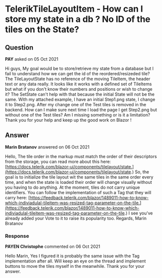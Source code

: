 # TelerikTileLayoutItem - How can I store my state in a db ? No ID of the tiles on the State?

## Question

**PAY** asked on 05 Oct 2021

Hi guys, My goal would be to store/retrieve my state from a database but I fail to understand how we can get the id of the reordered/resizeded tile? The TileLayoutState has no reference of the moving TileItem, the header text or any data really. It looks like it works with a defined set of TileItems but what if you don't know their numbers and positions or wish to change it? The SetState can't help with that because the initial State will not be the same. With my attached example, I have an initial Step1.png state, I change it to Step2.png. After my change one of the Test tiles is removed in the backend. How can I make sure next time I load the page I get Step2.png but without one of the Test tiles? Am I missing something or is it a limitation? Thank you for your help and keep up the good work on Blazor !

## Answer

**Marin Bratanov** answered on 06 Oct 2021

Hello, The tile order in the markup must match the order of their descriptors from the storage, you can read more about this here: [https://docs.telerik.com/blazor-ui/components/tilelayout/state.](https://docs.telerik.com/blazor-ui/components/tilelayout/state.) So, the goal is to initialize the tile layout wit the same tiles in the same order every time, and when the state is loaded their order will change visually without you having to do anything. At the moment, tiles do not carry unique identifiers. You can follow the implementation of such a Tag that they will carry here: [https://feedback.telerik.com/blazor/1489011-how-to-know-which-indiviadulal-tileitem-was-resized-tag-parameter-on-the-tile.](https://feedback.telerik.com/blazor/1489011-how-to-know-which-indiviadulal-tileitem-was-resized-tag-parameter-on-the-tile.) I see you've already added your Vote to it to raise its popularity too. Regards, Marin Bratanov

### Response

**PAYEN Christophe** commented on 06 Oct 2021

Hello Marin, Yes I figured it is probably the same issue with the Tag implementation after all. Will keep an eye on the thread and implement buttons to move the tiles myself in the meanwhile. Thank you for your answer.
